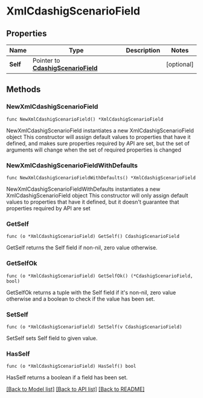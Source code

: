 # XmlCdashigScenarioField

## Properties

Name | Type | Description | Notes
------------ | ------------- | ------------- | -------------
**Self** | Pointer to [**CdashigScenarioField**](CdashigScenarioField.md) |  | [optional] 

## Methods

### NewXmlCdashigScenarioField

`func NewXmlCdashigScenarioField() *XmlCdashigScenarioField`

NewXmlCdashigScenarioField instantiates a new XmlCdashigScenarioField object
This constructor will assign default values to properties that have it defined,
and makes sure properties required by API are set, but the set of arguments
will change when the set of required properties is changed

### NewXmlCdashigScenarioFieldWithDefaults

`func NewXmlCdashigScenarioFieldWithDefaults() *XmlCdashigScenarioField`

NewXmlCdashigScenarioFieldWithDefaults instantiates a new XmlCdashigScenarioField object
This constructor will only assign default values to properties that have it defined,
but it doesn't guarantee that properties required by API are set

### GetSelf

`func (o *XmlCdashigScenarioField) GetSelf() CdashigScenarioField`

GetSelf returns the Self field if non-nil, zero value otherwise.

### GetSelfOk

`func (o *XmlCdashigScenarioField) GetSelfOk() (*CdashigScenarioField, bool)`

GetSelfOk returns a tuple with the Self field if it's non-nil, zero value otherwise
and a boolean to check if the value has been set.

### SetSelf

`func (o *XmlCdashigScenarioField) SetSelf(v CdashigScenarioField)`

SetSelf sets Self field to given value.

### HasSelf

`func (o *XmlCdashigScenarioField) HasSelf() bool`

HasSelf returns a boolean if a field has been set.


[[Back to Model list]](../README.md#documentation-for-models) [[Back to API list]](../README.md#documentation-for-api-endpoints) [[Back to README]](../README.md)


